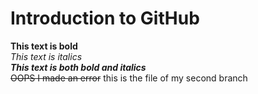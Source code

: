 
 # Introduction to GitHub
 **This text is bold**\
*This text is italics*\
 ***This text is both bold and italics***\
 ~~OOPS I made an error~~
 this is the file of my second branch
